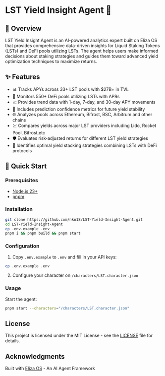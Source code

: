 # LST Yield Insight Agent 🤖

## 🚩 Overview

LST Yield Insight Agent is an AI-powered analytics expert built on Eliza OS that provides comprehensive data-driven insights for Liquid Staking Tokens (LSTs) and DeFi pools utilizing LSTs. The agent helps users make informed decisions about staking strategies and guides them toward advanced yield optimization techniques to maximize returns.

## ✨ Features

- 📊 Tracks APYs across 33+ LST pools with $27B+ in TVL
- 🔄 Monitors 550+ DeFi pools utilizing LSTs with APRs 
- 📈 Provides trend data with 1-day, 7-day, and 30-day APY movements
- 🔮 Includes prediction confidence metrics for future yield stability
- 🌐 Analyzes pools across Ethereum, Bifrost, BSC, Arbitrum and other chains
- 💹 Compares yields across major LST providers including Lido, Rocket Pool, Bifrost,etc
- 🛡️ Evaluates risk-adjusted returns for different LST yield strategies
- 🚀 Identifies optimal yield stacking strategies combining LSTs with DeFi protocols

## 🚀 Quick Start

### Prerequisites

- [Node.js 23+](https://docs.npmjs.com/downloading-and-installing-node-js-and-npm)
- [pnpm](https://pnpm.io/installation)

### Installation

```bash
git clone https://github.com/nkn18/LST-Yield-Insight-Agent.git
cd LST-Yield-Insight-Agent
cp .env.example .env
pnpm i && pnpm build && pnpm start
```

### Configuration

1. Copy `.env.example` to `.env` and fill in your API keys:
```bash
cp .env.example .env
```

2. Configure your character on `/characters/LST.character.json`

### Usage

Start the agent:
```bash
pnpm start --characters="/characters/LST.character.json"
```

## License

This project is licensed under the MIT License - see the [LICENSE](LICENSE) file for details.

## Acknowledgments

Built with [Eliza OS](https://github.com/elizaos/eliza) - An AI Agent Framework
